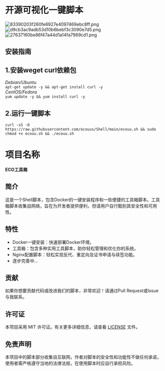 # 开源可视化一键脚本
![83390203f260fe6927e4097469ebc8ff.png](https://i.miji.bid/2025/01/17/83390203f260fe6927e4097469ebc8ff.png)
![d9cb3ac9adb53d10b6bebf3c3090e7d5.png](https://i.miji.bid/2025/01/17/d9cb3ac9adb53d10b6bebf3c3090e7d5.png)
![27637160be86f47a44d1a14fa7969cd1.png](https://i.miji.bid/2025/02/12/27637160be86f47a44d1a14fa7969cd1.png)
## 安装指南
## 1.安装weget curl依赖包  
*Debian/Ubuntu*  
`apt-get update -y && apt-get install curl -y`   
*CentOS/Fedora*  
`yum update -y && yum install curl -y`  
## 2.运行一键脚本  
`
curl -sS -O https://raw.githubusercontent.com/ecouus/Shell/main/ecouu.sh && sudo chmod +x ecouu.sh && ./ecouu.sh
`  

# 项目名称
**ECO工具箱**
## 简介
这是一个Shell脚本，包含Docker的一键安装程序和一些便捷的工具箱脚本。工具箱脚本收集自网络，旨在为开发者提供便利，但请用户自行甄别其安全性和可用性。
## 特性
- Docker一键安装：快速部署Docker环境。
- 工具箱：包含多种实用工具脚本，助你轻松管理和优化你的系统。
- Nginx配置脚本：轻松实现反代、重定向及证书申请与续签功能。
- 逐步完善中...
## 贡献
如果你想要贡献代码或改进我们的脚本，非常欢迎！请通过Pull Request或Issue与我联系。
## 许可证
本项目采用 MIT 许可证。有关更多详细信息，请查看 [LICENSE](LICENSE) 文件。
## 免责声明
本项目中的脚本部分收集自互联网，作者对脚本的安全性和功能性不做任何承诺，使用者需严格遵守当地的法律法规，在使用脚本时应自行承担风险。
